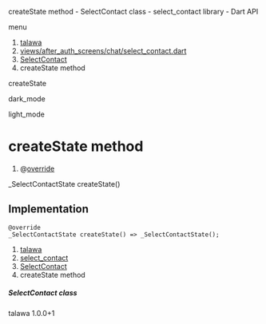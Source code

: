 




createState method - SelectContact class - select\_contact library - Dart API







menu

1. [talawa](../../index.html)
2. [views/after\_auth\_screens/chat/select\_contact.dart](../../file-___home_harshil_Desktop_open-source_palisadoes_talawa_lib_views_after_auth_screens_chat_select_contact/)
3. [SelectContact](../../file-___home_harshil_Desktop_open-source_palisadoes_talawa_lib_views_after_auth_screens_chat_select_contact/SelectContact-class.html)
4. createState method

createState


dark\_mode

light\_mode




# createState method


1. @[override](https://api.flutter.dev/flutter/dart-core/override-constant.html)

\_SelectContactState
createState()

## Implementation

```
@override
_SelectContactState createState() => _SelectContactState();
```

 


1. [talawa](../../index.html)
2. [select\_contact](../../file-___home_harshil_Desktop_open-source_palisadoes_talawa_lib_views_after_auth_screens_chat_select_contact/)
3. [SelectContact](../../file-___home_harshil_Desktop_open-source_palisadoes_talawa_lib_views_after_auth_screens_chat_select_contact/SelectContact-class.html)
4. createState method

##### SelectContact class





talawa
1.0.0+1






